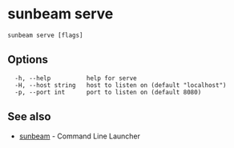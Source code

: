 # sunbeam serve



```
sunbeam serve [flags]
```

## Options

```
  -h, --help          help for serve
  -H, --host string   host to listen on (default "localhost")
  -p, --port int      port to listen on (default 8080)
```

## See also

* [sunbeam](./sunbeam.md)	 - Command Line Launcher

